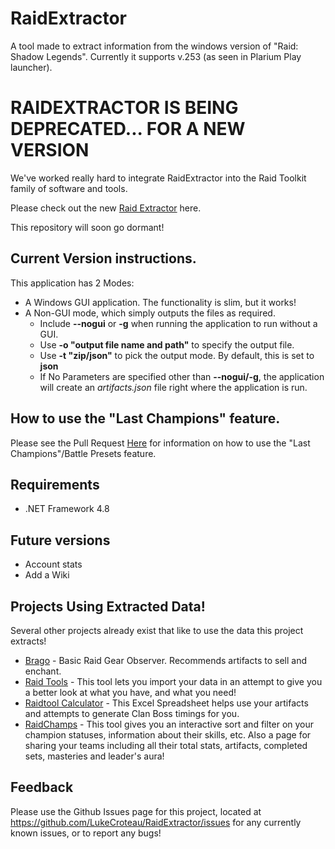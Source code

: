 # RaidExtractor
A tool made to extract information from the windows version of "Raid: Shadow Legends". Currently it supports v.253 (as seen in Plarium Play launcher).

# RAIDEXTRACTOR IS BEING DEPRECATED... FOR A NEW VERSION
We've worked really hard to integrate RaidExtractor into the Raid Toolkit family of software and tools.

Please check out the new [Raid Extractor](https://github.com/raid-toolkit/extractor) here.

This repository will soon go dormant!

## Current Version instructions.

This application has 2 Modes:
* A Windows GUI application. The functionality is slim, but it works!
* A Non-GUI mode, which simply outputs the files as required.
  * Include **--nogui** or **-g** when running the application to run without a GUI.
  * Use **-o "output file name and path"** to specify the output file.
  * Use **-t "zip/json"** to pick the output mode. By default, this is set to **json**
  * If No Parameters are specified other than **--nogui/-g**, the application will create an *artifacts.json* file right where the application is run.

## How to use the "Last Champions" feature.
Please see the Pull Request [Here](https://github.com/LukeCroteau/RaidExtractor/pull/59#issue-622569910) for information on how to use the "Last Champions"/Battle Presets feature.

## Requirements
* .NET Framework 4.8

## Future versions
* Account stats
* Add a Wiki

## Projects Using Extracted Data!
Several other projects already exist that like to use the data this project extracts!

* [Brago](https://laughing-engelbart-62bcb5.netlify.app/) - Basic Raid Gear Observer. Recommends artifacts to sell and enchant.
* [Raid Tools](https://raidtools.club/) - This tool lets you import your data in an attempt to give you a better look at what you have, and what you need!
* [Raidtool Calculator](https://github.com/Jekoh497/RaidShadowLegend) - This Excel Spreadsheet helps use your artifacts and attempts to generate Clan Boss timings for you.
* [RaidChamps](https://raidchamps.com/) - This tool gives you an interactive sort and filter on your champion statuses, information about their skills, etc. Also a page for sharing your teams including all their total stats, artifacts, completed sets, masteries and leader's aura!

## Feedback
Please use the Github Issues page for this project, located at https://github.com/LukeCroteau/RaidExtractor/issues for any currently known issues, or to report any bugs!
